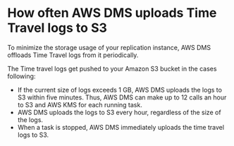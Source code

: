 # How often AWS DMS uploads Time Travel logs to S3<a name="CHAP_Tasks.CustomizingTasks.TaskSettings.TimeTravel.UploadsToS3"></a>

To minimize the storage usage of your replication instance, AWS DMS offloads Time Travel logs from it periodically\. 

The Time travel logs get pushed to your Amazon S3 bucket in the cases following:
+ If the current size of logs exceeds 1 GB, AWS DMS uploads the logs to S3 within five minutes\. Thus, AWS DMS can make up to 12 calls an hour to S3 and AWS KMS for each running task\.
+ AWS DMS uploads the logs to S3 every hour, regardless of the size of the logs\.
+ When a task is stopped, AWS DMS immediately uploads the time travel logs to S3\.